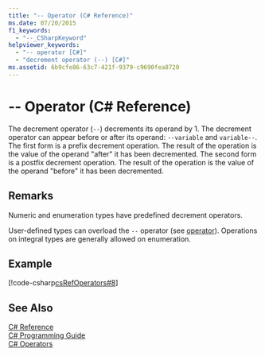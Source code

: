 ```yaml
---
title: "-- Operator (C# Reference)"
ms.date: 07/20/2015
f1_keywords: 
  - "--_CSharpKeyword"
helpviewer_keywords: 
  - "-- operator [C#]"
  - "decrement operator (--) [C#]"
ms.assetid: 6b9cfe86-63c7-421f-9379-c9690fea8720
---
```

# -- Operator (C# Reference)
The decrement operator (`--`) decrements its operand by 1. The decrement operator can appear before or after its operand: `--variable` and `variable--`. The first form is a prefix decrement operation. The result of the operation is the value of the operand "after" it has been decremented. The second form is a postfix decrement operation. The result of the operation is the value of the operand "before" it has been decremented.  
  
## Remarks  
 Numeric and enumeration types have predefined decrement operators.  
  
 User-defined types can overload the `--` operator (see [operator](../../../csharp/language-reference/keywords/operator.md)). Operations on integral types are generally allowed on enumeration.  
  
## Example  
 [!code-csharp[csRefOperators#8](../../../csharp/language-reference/operators/codesnippet/CSharp/decrement-operator_1.cs)]  
  
## See Also  
 [C# Reference](../../../csharp/language-reference/index.md)  
 [C# Programming Guide](../../../csharp/programming-guide/index.md)  
 [C# Operators](../../../csharp/language-reference/operators/index.md)
